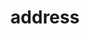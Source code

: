 ---
title: address
address: 
  name: Dr. med. Svend Capol
  company: Sanacare Gruppenpraxis Löwencenter
  street: Zürichstrasse 9
  location: Luzern
  postalcode: 6004
  tel: Tel. 041 417 31 31
  link: https://www.sanacare.ch/standort/luzern-loewencenter/
  mail: luzern-loewencenter@sanacare.ch
---